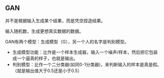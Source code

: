 ## GAN
并不是根据输入生成某个结果，而是凭空捏造结果。

输入随机数，生成更想真实数据的数据。

GAN有两个模型：生成模型（G），另一个人的名字是判别模型。
- 生成模型功能：比作是一个样本生成器，输入一个噪声/样本，然后把它包装成一个逼真的样子，也就是输出。
- 判别模型：比作一个二分类器(如同0-1分类器)，来判断输入的样本是真是假。（就是输出值大于0.5还是小于0.5）

